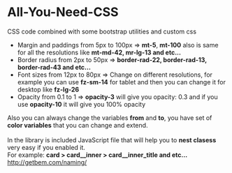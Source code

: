 # All-You-Need-CSS
CSS code combined with some bootstrap utilities and custom css

- Margin and paddings from 5px to 100px => <b>mt-5</b>, <b>mt-100</b> also is same for all the resolutions like <b>mt-md-42, mr-lg-13 and etc...</b>
- Border radius from 2px to 50px => <b>border-rad-22, border-rad-13, border-rad-43 and etc...</b>
- Font sizes from 12px to 80px => Change on different resolutions, for example you can use <b>fz-sm-14</b> for tablet and then you can change it for desktop like <b>fz-lg-26</b>
- Opacity from 0.1 to 1 => <b>opacity-3</b> will give you opacity: 0.3 and if you use <b>opacity-10</b> it will give you 100% opacity

Also you can always change the variables <b>from</b> and <b>to</b>, you have set of <b>color variables</b> that you can change and extend.
<br/> 
<br/> 
In the library is included JavaScript file that will help you to <b>nest clasess</b> very easy if you enabled it. 
<br/>
For example:
<b>card > card__inner > card__inner_title and etc...</b>
<br/>
http://getbem.com/naming/
